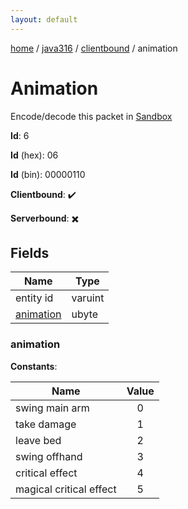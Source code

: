 ```yaml
---
layout: default
---
```


[home](/)  /  [java316](/protocol/java316)  /  [clientbound](/protocol/java316/clientbound)  /  animation

# Animation

Encode/decode this packet in [Sandbox](../../../sandbox/java316#Clientbound.Animation)

**Id**: 6

**Id** (hex): 06

**Id** (bin): 00000110

**Clientbound**: ✔️

**Serverbound**: ✖️

## Fields

Name | Type
---|---
entity id | varuint
[animation](#animation) | ubyte

### animation

**Constants**:

Name | Value
---|:---:
swing main arm | 0
take damage | 1
leave bed | 2
swing offhand | 3
critical effect | 4
magical critical effect | 5
